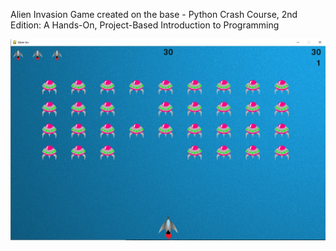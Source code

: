 Alien Invasion Game created on the base -  Python Crash Course, 2nd Edition: A Hands-On, Project-Based Introduction to Programming 

![](alian_scren.jpg)
